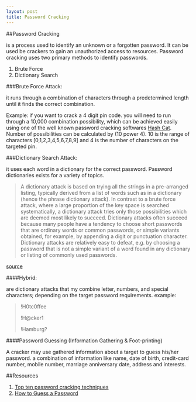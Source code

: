 ```yaml
---
layout: post
title: Password Cracking 
---
```


##Password Cracking

is a process used to identify an unknown or a forgotten password. It can be used be crackers to gain an unauthorized access to resources. Password cracking uses two primary methods to identify passwords. 

1. Brute Force 
2. Dictionary Search

###Brute Force Attack: 

it runs through a combination of characters through a predetermined length until it finds the correct combination. 

Example: if you want to crack a 4 digit pin code. you will need to run through a 10,000 combination possibility, which can be achieved easily using one of the well known password cracking softwares [Hash Cat](https://hashcat.net/oclhashcat/). Number of possibilities can be calculated by (10 power 4). 10 is the range of characters [0,1,2,3,4,5,6,7,8,9] and 4 is the number of characters on the targeted pin. 

###Dictionary Search Attack:

it uses each word in a dictionary for the correct password. Password dictionaries exists for a variety of topics. 

>A dictionary attack is based on trying all the strings in a pre-arranged listing, typically derived from a list of words such as in a dictionary (hence the phrase dictionary attack). In contrast to a brute force attack, where a large proportion of the key space is searched systematically, a dictionary attack tries only those possibilities which are deemed most likely to succeed. Dictionary attacks often succeed because many people have a tendency to choose short passwords that are ordinary words or common passwords, or simple variants obtained, for example, by appending a digit or punctuation character. Dictionary attacks are relatively easy to defeat, e.g. by choosing a password that is not a simple variant of a word found in any dictionary or listing of commonly used passwords. 

[source](https://en.wikipedia.org/wiki/Dictionary_attack)

####Hybrid: 

are dictionary attacks that my combine letter, numbers, and special characters; depending on the target password requirements. 
example: 
><p>!H0tc0ffee</p>
><p>!H@cker1</p>
><p>!Hamburg?</p>


####Password Guessing (Information Gathering & Foot-printing)

A cracker may use gathered information about a target to guess his/her password. a combination of information like name, date of birth, credit-card number, mobile number, marriage anniversary date, address and interests. 



##Resources
1. [Top ten password cracking techniques](http://www.alphr.com/features/371158/top-ten-password-cracking-techniques)
2. [How to Guess a Password](http://www.wikihow.com/Guess-a-Password)
